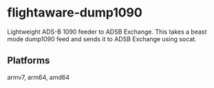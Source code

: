 # flightaware-dump1090

Lightweight ADS-B 1090 feeder to ADSB Exchange. This takes a beast mode 
dump1090 feed and sends it to ADSB Exchange using socat.

## Platforms

armv7, arm64, amd64
